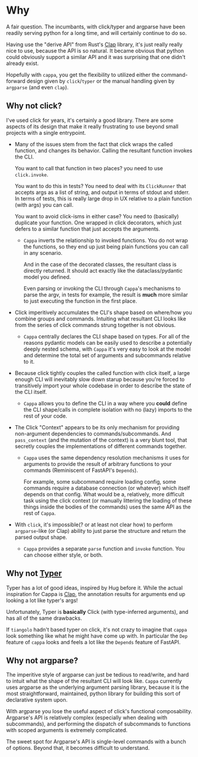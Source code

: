 # Why

A fair question. The incumbants, with click/typer and argparse have been readily
serving python for a long time, and will certainly continue to do so.

Having use the "derive API" from Rust's
[Clap](https://docs.rs/clap/latest/clap/_derive/index.html) library, it's just
really really nice to use, because the API is so natural. It became obvious that
python could obviously support a similar API and it was surprising that one
didn't already exist.

Hopefully with `cappa`, you get the flexibility to utilized either the
command-forward design given by `click`/`typer` or the manual handling given by
`argparse` (and even `clap`).

## Why not click?

I've used click for years, it's certainly a good library. There are some aspects
of its design that make it really frustrating to use beyond small projects with
a single entrypoint.

- Many of the issues stem from the fact that click wraps the called function,
  and changes its behavior. Calling the resultant function invokes the CLI.

  You want to call that function in two places? you need to use `click.invoke`.

  You want to do this in tests? You need to deal with its `ClickRunner` that
  accepts args as a list of string, and output in terms of stdout and stderr. In
  terms of tests, this is really large drop in UX relative to a plain function
  (with args) you can call.

  You want to avoid click-isms in either case? You need to (basically) duplicate
  your function. One wrapped in click decorators, which just defers to a similar
  function that just accepts the arguments.

  - `Cappa` inverts the relationship to invoked functions. You do not wrap the
    functions, so they end up just being plain functions you can call in any
    scenario.

    And in the case of the decorated classes, the resultant class is directly
    returned. It should act exactly like the dataclass/pydantic model you
    defined.

    Even parsing or invoking the CLI through `Cappa`'s mechanisms to parse the
    argv, in tests for example, the result is **much** more similar to just
    executing the function in the first place.

- Click imperitively accumulates the CLI's shape based on where/how you combine
  groups and commands. Intuiting what resultant CLI looks like from the series
  of click commands strung together is not obvious.

  - `Cappa` centrally declares the CLI shape based on types. For all of the
    reasons pydantic models can be easily used to describe a potentially deeply
    nested schema, with `Cappa` it's very easy to look at the model and
    determine the total set of arguments and subcommands relative to it.

- Because click tightly couples the called function with click itself, a large
  enough CLI will inevitably slow down starup because you're forced to
  transitively import your whole codebase in order to describe the state of the
  CLI itself.

  - `Cappa` allows you to define the CLI in a way where you **could** define the
    CLI shape/calls in complete isolation with no (lazy) imports to the rest of
    your code.

- The Click "Context" appears to be its only mechanism for providing
  non-argument dependencies to commands/subcommands. And `pass_context` (and the
  mutation of the context) is a very blunt tool, that secretly couples the
  implementations of different commands together.

  - `Cappa` uses the same dependency resolution mechanisms it uses for arguments
    to provide the result of arbitrary functions to your commands (Reminiscent
    of FastAPI's `Depends`).

    For example, some subcommand require loading config, some commands require a
    database connection (or whatever) which itself depends on that config. What
    would be a, relatively, more difficult task using the click context (or
    manually littering the loading of these things inside the bodies of the
    commands) uses the same API as the rest of `Cappa`.

- With `click`, it's impossible(? or at least not clear how) to perform
  `argparse`-like (or Clap) ability to just parse the structure and return the
  parsed output shape.

  - `Cappa` provides a separate `parse` function and `invoke` function. You can
    choose either style, or both.

## Why not [Typer](https://typer.tiangolo.com/)

Typer has a lot of good ideas, inspired by Hug before it. While the actual
inspiration for Cappa is
[Clap](https://docs.rs/clap/latest/clap/_derive/index.html), the annotation
results for arguments end up looking a lot like typer's args!

Unfortunately, Typer is **basically** Click (with type-inferred arguments), and
has all of the same drawbacks.

If `tiangolo` hadn't based typer on click, it's not crazy to imagine that
`cappa` look something like what he might have come up with. In particular the
`Dep` feature of `cappa` looks and feels a lot like the `Depends` feature of
FastAPI.

## Why not argparse?

The imperitive style of argparse can just be tedious to read/write, and hard to
intuit what the shape of the resultant CLI will look like. `Cappa` currently
uses argparse as the underlying argument parsing library, because it is the most
straightforward, maintained, python library for building this sort of
declarative system upon.

With argparse you lose the useful aspect of click's functional composability.
Argparse's API is relatively complex (especially when dealing with subcommands),
and performing the dispatch of subcommands to functions with scoped arguments is
extremely complicated.

The sweet spot for Argparse's API is single-level commands with a bunch of
options. Beyond that, it becomes difficult to understand.
